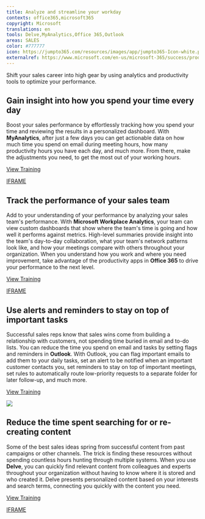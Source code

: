 ```yaml
---
title: Analyze and streamline your workday
contexts: office365,microsoft365
copyright: Microsoft
translations: en
tools: Delve,MyAnalytics,Office 365,Outlook
areas: SALES
color: #777777
icon: https://jumpto365.com/resources/images/app/jumpto365-Icon-white.png
externalref: https://www.microsoft.com/en-us/microsoft-365/success/productivitylibrary/analyze-and-streamline-your-workday
---
```

Shift your sales career into high gear by using analytics and productivity tools to optimize your performance.


## Gain insight into how you spend your time every day

Boost your sales performance by effortlessly tracking how you spend your time and reviewing the results in a personalized dashboard. With **MyAnalytics**, after just a few days you can get actionable data on how much time you spend on email during meeting hours, how many productivity hours you have each day, and much more. From there, make the adjustments you need, to get the most out of your working hours.

[View Training](https://support.office.com/article/Learn-more-about-the-way-you-work-with-Microsoft-MyAnalytics-23462129-e512-40ee-acad-d968916c31b8)

[IFRAME](https://www.microsoft.com/en-us/videoplayer/embed/RE1TrEN)

## Track the performance of your sales team

Add to your understanding of your performance by analyzing your sales team's performance. With **Microsoft Workplace Analytics**, your team can view custom dashboards that show where the team's time is going and how well it performs against metrics. High-level summaries provide insight into the team's day-to-day collaboration, what your team's network patterns look like, and how your meetings compare with others throughout your organization. When you understand how you work and where you need improvement, take advantage of the productivity apps in **Office 365** to drive your performance to the next level.

[View Training](https://support.office.com/article/Get-started-with-Workplace-Analytics-05d19452-b41f-430d-a4b6-4cac8bbacbb1)

[IFRAME](https://www.microsoft.com/en-us/videoplayer/embed/RE1UCoU)

## Use alerts and reminders to stay on top of important tasks

Successful sales reps know that sales wins come from building a relationship with customers, not spending time buried in email and to-do lists. You can reduce the time you spend on email and tasks by setting flags and reminders in **Outlook**. With Outlook, you can flag important emails to add them to your daily tasks, set an alert to be notified when an important customer contacts you, set reminders to stay on top of important meetings, set rules to automatically route low-priority requests to a separate folder for later follow-up, and much more.

[View Training](https://support.office.com/article/set-or-remove-reminders-7a992377-ca93-4ddd-a711-851ef3597925)

![](http://img-prod-cms-rt-microsoft-com.akamaized.net/cms/api/am/imageFileData/RE1MMZV?ver=8457)

## Reduce the time spent searching for or re-creating content

Some of the best sales ideas spring from successful content from past campaigns or other channels. The trick is finding these resources without spending countless hours hunting through multiple systems. When you use **Delve**, you can quickly find relevant content from colleagues and experts throughout your organization without having to know where it is stored and who created it. Delve presents personalized content based on your interests and search terms, connecting you quickly with the content you need.

[View Training](https://support.office.com/article/What-is-Office-Delve-1315665a-c6af-4409-a28d-49f8916878ca)

[IFRAME](https://www.microsoft.com/en-us/videoplayer/embed/RE1TrEK)

